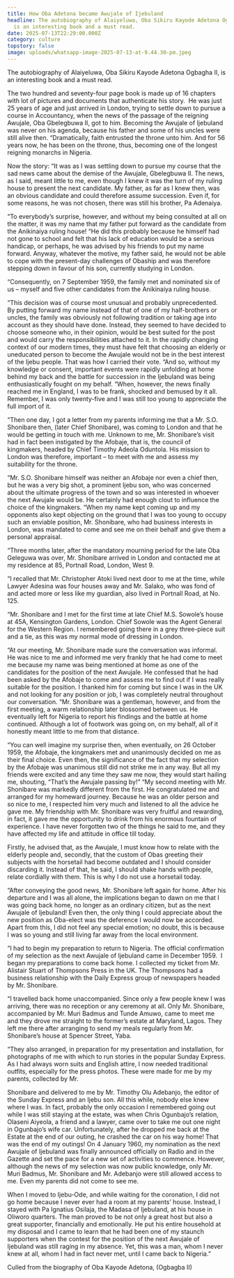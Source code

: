 ```yaml
---
title: How Oba Adetona became Awujale of Ijebuland
headline: The autobiography of Alaiyeluwa, Oba Sikiru Kayode Adetona Ogbagha II,
  is an interesting book and a must read. 
date: 2025-07-13T22:29:00.000Z
category: culture
topstory: false
image: uploads/whatsapp-image-2025-07-13-at-9.44.30-pm.jpeg
---
```

The autobiography of Alaiyeluwa, Oba Sikiru Kayode Adetona Ogbagha II, is an interesting book and a must read. 


The two hundred and seventy-four page book is made up of 16 chapters with lot of pictures and documents that authenticate his story. 
He was just 25 years of age and just arrived in London, trying to settle down to pursue a course in Accountancy, when the news of the passage of the reigning Awujale, Oba Gbelegbuwa II, got to him.
Becoming the Awujale of Ijebuland was never on his agenda, because his father and some of his uncles were still alive then.
“Dramatically, faith entrusted the throne unto him. And for 56 years now, he has been on the throne, thus, becoming one of the longest reigning monarchs in Nigeria.


Now the story: “It was as I was settling down to pursue my course that the sad news came about the demise of the Awujale, Gbelegbuwa II. The news, as I said, meant little to me, even though I knew it was the turn of my ruling house to present the next candidate. My father, as far as I knew then, was an obvious candidate and could therefore assume succession. Even if, for some reasons, he was not chosen, there was still his brother, Pa Adenaiya.


“To everybody’s surprise, however, and without my being consulted at all on the matter, it was my name that my father put forward as the candidate from the Anikinaiya ruling house!
“He did this probably because he himself had not gone to school and felt that his lack of education would be a serious handicap, or perhaps, he was advised by his friends to put my name forward. Anyway, whatever the motive, my father said, he would not be able to cope with the present-day challenges of Obaship and was therefore stepping down in favour of his son, currently studying in London.


“Consequently, on 7 September 1959, the family met and nominated six of us – myself and five other candidates from the Anikinaiya ruling house.


“This decision was of course most unusual and probably unprecedented. By putting forward my name instead of that of one of my half-brothers or uncles, the family was obviously not following tradition or taking age into account as they should have done. Instead, they seemed to have decided to choose someone who, in their opinion, would be best suited for the post and would carry the responsibilities attached to it. In the rapidly changing context of our modern times, they must have felt that choosing an elderly or uneducated person to become the Awujale would not be in the best interest of the Ijebu people. That was how I carried their vote.
“And so, without my knowledge or consent, important events were rapidly unfolding at home behind my back and the battle for succession in the Ijebuland was being enthusiastically fought on my behalf.
“When, however, the news finally reached me in England, I was to be frank, shocked and bemused by it all. Remember, I was only twenty-five and I was still too young to appreciate the full import of it.


“Then one day, I got a letter from my parents informing me that a Mr. S.O. Shonibare then, (later Chief Shonibare), was coming to London and that he would be getting in touch with me. Unknown to me, Mr. Shonibare’s visit had in fact been instigated by the Afobaje, that is, the council of kingmakers, headed by Chief Timothy Adeola Oduntola. His mission to London was therefore, important – to meet with me and assess my suitability for the throne.


“Mr. S.O. Shonibare himself was neither an Afobaje nor even a chief then, but he was a very big shot, a prominent Ijebu son, who was concerned about the ultimate progress of the town and so was interested in whoever the next Awujale would be. He certainly had enough clout to influence the choice of the kingmakers.
“When my name kept coming up and my opponents also kept objecting on the ground that I was too young to occupy such an enviable position, Mr. Shonibare, who had business interests in London, was mandated to come and see me on their behalf and give them a personal appraisal.


“Three months later, after the mandatory mourning period for the late Oba Geleguwa was over, Mr. Shonibare arrived in London and contacted me at my residence at 85, Portnall Road, London, West 9.


“I recalled that Mr. Christopher Atoki lived next door to me at the time, while Lawyer Adesina was four houses away and Mr. Salako, who was fond of and acted more or less like my guardian, also lived in Portnall Road, at No. 125.


“Mr. Shonibare and I met for the first time at late Chief M.S. Sowole’s house at 45A, Kensington Gardens, London. Chief Sowole was the Agent General for the Western Region. I remembered going there in a grey three-piece suit and a tie, as this was my normal mode of dressing in London.


“At our meeting, Mr. Shonibare made sure the conversation was informal. He was nice to me and informed me very frankly that he had come to meet me because my name was being mentioned at home as one of the candidates for the position of the next Awujale. He confessed that he had been asked by the Afobaje to come and assess me to find out if I was really suitable for the position. I thanked him for coming but since I was in the UK and not looking for any position or job, I was completely neutral throughout our conversation.
“Mr. Shonibare was a gentleman, however, and from the first meeting, a warm relationship later blossomed between us. He eventually left for Nigeria to report his findings and the battle at home continued. Although a lot of footwork was going on, on my behalf, all of it honestly meant little to me from that distance.


“You can well imagine my surprise then, when eventually, on 26 October 1959, the Afobaje, the kingmakers met and unanimously decided on me as their final choice. Even then, the significance of the fact that my selection by the Afobaje was unanimous still did not strike me in any way. But all my friends were excited and any time they saw me now, they would start hailing me, shouting, “That’s the Awujale passing by!”
“My second meeting with Mr. Shonibare was markedly different from the first. He congratulated me and arranged for my homeward journey. Because he was an older person and so nice to me, I respected him very much and listened to all the advice he gave me. My friendship with Mr. Shonibare was very fruitful and rewarding, in fact, it gave me the opportunity to drink from his enormous fountain of experience. I have never forgotten two of the things he said to me, and they have affected my life and attitude in office till today.


Firstly, he advised that, as the Awujale, I must know how to relate with the elderly people and, secondly, that the custom of Obas greeting their subjects with the horsetail had become outdated and I should consider discarding it. Instead of that, he said, I should shake hands with people, relate cordially with them. This is why I do not use a horsetail today.


“After conveying the good news, Mr. Shonibare left again for home. After his departure and I was all alone, the implications began to dawn on me that I was going back home, no longer as an ordinary citizen, but as the next Awujale of Ijebuland! Even then, the only thing I could appreciate about the new position as Oba-elect was the deference I would now be accorded. Apart from this, I did not feel any special emotion; no doubt, this is because I was so young and still living far away from the local environment.


“I had to begin my preparation to return to Nigeria. The official confirmation of my selection as the next Awujale of Ijebuland came in December 1959.  I began my preparations to come back home. I collected my ticket from Mr. Alistair Stuart of Thompsons Press in the UK. The Thompsons had a business relationship with the Daily Express group of newspapers headed by Mr. Shonibare.


“I travelled back home unaccompanied. Since only a few people knew I was arriving, there was no reception or any ceremony at all. Only Mr. Shonibare, accompanied by Mr. Muri Badmus and Tunde Amuwo, came to meet me and they drove me straight to the former’s estate at Maryland, Lagos. They left me there after arranging to send my meals regularly from Mr. Shonibare’s house at Spencer Street, Yaba.


“They also arranged, in preparation for my presentation and installation, for photographs of me with which to run stories in the popular Sunday Express. As I had always worn suits and English attire, I now needed traditional outfits, especially for the press photos. These were made for me by my parents, collected by Mr. 

Shonibare and delivered to me by Mr. Timothy Olu Adebanjo, the editor of the Sunday Express and an Ijebu son. All this while, nobody else knew where I was. In fact, probably the only occasion I remembered going out while I was still staying at the estate, was when Chris Ogunbajo’s relation, Olaseni Aiyeola, a friend and a lawyer, came over to take me out one night in Ogunbajo’s wife car. Unfortunately, after he dropped me back at the Estate at the end of our outing, he crashed the car on his way home! That was the end of my outings!
On 4 January 1960, my nomination as the next Awujale of Ijebuland was finally announced officially on Radio and in the Gazette and set the pace for a new set of activities to commence. However, although the news of my selection was now public knowledge, only Mr. Muri Badmus, Mr. Shonibare and Mr. Adebanjo were still allowed access to me. Even my parents did not come to see me.


When I moved to Ijebu-Ode, and while waiting for the coronation, I did not go home because I never ever had a room at my parents’ house. Instead, I stayed with Pa Ignatius Osilaja, the Madasa of Ijebuland, at his house in Oliworo quarters. The man proved to be not only a great host but also a great supporter, financially and emotionally. He put his entire household at my disposal and I came to learn that he had been one of my staunch supporters when the contest for the position of the next Awujale of Ijebuland was still raging in my absence. Yet, this was a man, whom I never knew at all, whom I had in fact never met, until I came back to Nigeria.”


Culled from the biography of Oba Kayode Adetona, (Ogbagba II)
